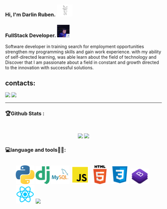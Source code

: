 ### Hi, I'm Darlin Ruben. <img src="src/gif/gif.gif" width="50px">

### FullStack Developer. <img src="src/gif/giphy.gif" width="40px"><br>

<p>
Software developer in training
search for employment opportunities
strengthen my programming skills and
gain work experience. with my ability
of self-directed learning, was able
learn about the field of technology and
Discover that I am passionate about a field in
constant and growth directed to the
innovation with successful solutions.
</p>

<h2> contacts: </h2>  <a href = "mailto:runben67nina@gmail.com"><img src="https://img.shields.io/badge/Gmail-D14836?style=for-the-badge&logo=gmail&logoColor=white" target="_blank"></a>
  <a href="[https://www.linkedin.com/in/ruben-nina-71b942190/](https://www.linkedin.com/in/darlin-nina-71b942190/)" target="_blank"><img src="https://img.shields.io/badge/-LinkedIn-%230077B5?style=for-the-badge&logo=linkedin&logoColor=white" target="_blank"></a> 
 
 
<hr style='height: 1px;'>
<!-- estadísticas de githud sin separar -->
<!--
<div align="center">
  <a href="https://github.com/Ruben890">
  <img height="180em" src="https://github-readme-stats.vercel.app/api?username=Ruben890&show_icons=true&theme=dracula&include_all_commits=true&count_private=true"/>
  <img height="180em" src="https://github-readme-stats.vercel.app/api/top-langs/?username=Ruben890&layout=compact&langs_count=7&theme=dracula"/>
</div>
-->


 
### 🏆Github Stats :

<!-- estadísticas de githud separararadas -->
</br>
<p align="center">
 <img height="180" src="https://github-readme-stats.vercel.app/api/top-langs/?username=Ruben890&theme=dracula"/>
 
 <img height="180" src="https://github-readme-stats.vercel.app/api?username=Ruben890&count_private=true&show_icons=true&theme=dracula&include_all_commits=true"/>
  </P>

  
### 💻language and tools🧑‍💻:
<div style='
display=flex; 
padding:18px; 
margin:1rem'
alinear = center >

<img src="src/img/python.png" alt='python' width="60rem"/>

<img src="src/img/Dj.png" alt='django' width="45rem">
<!--
<img src="src/img/DRF.png" alt='django' width="70rem">
-->

<img src="src/img/mysql.png" alt='MYsql' width="60rem"/>
<img src="src/img/JS.png" alt='javaScripts' width="60rem"/>

<img src="src/img/html.png" alt='html' width="60rem"/>
<img src="src/img/css.png" alt='CSS' 
width="60rem"/>
<img src="src/img/bootstrap.png" alt='BOOTSTRAP' width="60rem"/>


<img src="src/img/react.png" alt='Reactjs' width="60rem"/>
<img src="https://img.shields.io/badge/GIT-E44C30?style=for-the-badge&logo=git&logoColor=white">
</div>
